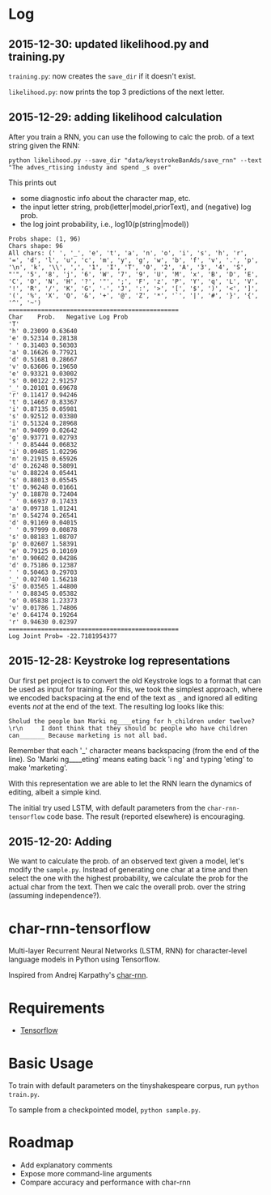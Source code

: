 # Log

## 2015-12-30: updated likelihood.py and training.py

`training.py`: now creates the `save_dir` if it doesn't exist.

`likelihood.py`: now prints the top 3 predictions of the next letter. 


## 2015-12-29: adding likelihood calculation

After you train a RNN, you can use the following to calc the prob. of a
text string given the RNN:

```
python likelihood.py --save_dir "data/keystrokeBanAds/save_rnn" --text "The adves_rtising industy and spend _s over"
```

This prints out

 - some diagnostic info about the character map, etc.
 - the input letter string, prob(letter|model,priorText), and (negative) log prob.
 - the log joint probability, i.e., log10(p(string|model))

```
Probs shape: (1, 96)
Chars shape: 96
All chars: (' ', '_', 'e', 't', 'a', 'n', 'o', 'i', 's', 'h', 'r', '=', 'd', 'l', 'u', 'c', 'm', 'y', 'g', 'w', 'b', 'f', 'v', '.', 'p', '\n', 'k', '\\', ',', '1', 'I', 'T', '0', '2', 'A', '3', '4', 'S', "'", '5', '8', 'j', '6', 'W', '7', '9', 'U', 'M', 'x', 'B', 'D', 'E', 'C', 'O', 'N', 'H', '?', '"', ';', 'F', 'z', 'P', 'Y', 'q', 'L', 'V', '!', 'R', '/', 'K', 'G', '-', 'J', ':', '>', '[', '$', ')', '<', ']', '(', '%', 'X', 'Q', '&', '+', '@', 'Z', '*', '`', '|', '#', '}', '{', '^', '~')
===============================================
Char	Prob.	Negative Log Prob
'T'
'h'	0.23099	0.63640
'e'	0.52314	0.28138
' '	0.31403	0.50303
'a'	0.16626	0.77921
'd'	0.51681	0.28667
'v'	0.63606	0.19650
'e'	0.93321	0.03002
's'	0.00122	2.91257
'_'	0.20101	0.69678
'r'	0.11417	0.94246
't'	0.14667	0.83367
'i'	0.87135	0.05981
's'	0.92512	0.03380
'i'	0.51324	0.28968
'n'	0.94099	0.02642
'g'	0.93771	0.02793
' '	0.85444	0.06832
'i'	0.09485	1.02296
'n'	0.21915	0.65926
'd'	0.26248	0.58091
'u'	0.88224	0.05441
's'	0.88013	0.05545
't'	0.96248	0.01661
'y'	0.18878	0.72404
' '	0.66937	0.17433
'a'	0.09718	1.01241
'n'	0.54274	0.26541
'd'	0.91169	0.04015
' '	0.97999	0.00878
's'	0.08183	1.08707
'p'	0.02607	1.58391
'e'	0.79125	0.10169
'n'	0.90602	0.04286
'd'	0.75186	0.12387
' '	0.50463	0.29703
'_'	0.02740	1.56218
's'	0.03565	1.44800
' '	0.88345	0.05382
'o'	0.05838	1.23373
'v'	0.01786	1.74806
'e'	0.64174	0.19264
'r'	0.94630	0.02397
===============================================
Log Joint Prob= -22.7181954377
```

## 2015-12-28: Keystroke log representations

Our first pet project is to convert the old Keystroke logs to a format that
can be used as input for training. For this, we took the simplest approach, where
we encoded backspacing at the end of the text as `_` and ignored all editing
events *not* at the end of the text. The resulting log looks like this:

```
Sholud the people ban Marki ng____eting for h_children under twelve?\r\n     I dont think that they should bc people who have children can_______ Because marketing is not all bad.
```

Remember that each '_' character means backspacing (from the end of the line). So
'Marki ng____eting' means eating back 'i ng' and typing 'eting' to make
'marketing'.

With this representation we are able to let the RNN learn the dynamics of
editing, albeit a simple kind.

The initial try used LSTM, with default parameters from the `char-rnn-tensorflow`
code base. The result (reported elsewhere) is encouraging.

## 2015-12-20: Adding

We want to calculate the prob. of an observed text given a model, let's
modify the `sample.py`. Instead of generating one char at a time and then select
the one with the highest probability, we calculate the prob for the actual char
from the text. Then we calc the overall prob. over the string (assuming
independence?).


# char-rnn-tensorflow
Multi-layer Recurrent Neural Networks (LSTM, RNN) for character-level language models in Python using Tensorflow.

Inspired from Andrej Karpathy's [char-rnn](https://github.com/karpathy/char-rnn).

# Requirements
- [Tensorflow](http://www.tensorflow.org)

# Basic Usage
To train with default parameters on the tinyshakespeare corpus, run `python train.py`.

To sample from a checkpointed model, `python sample.py`.
# Roadmap
- Add explanatory comments
- Expose more command-line arguments
- Compare accuracy and performance with char-rnn
